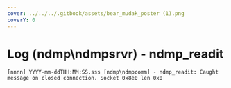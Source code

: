 ```yaml
---
cover: ../../../.gitbook/assets/bear_mudak_poster (1).png
coverY: 0
---
```


# Log (ndmp\ndmpsrvr) - ndmp\_readit

```
[nnnn] YYYY-mm-ddTHH:MM:SS.sss [ndmp\ndmpcomm] - ndmp_readit: Caught message on closed connection. Socket 0x8e0 len 0x0
```

